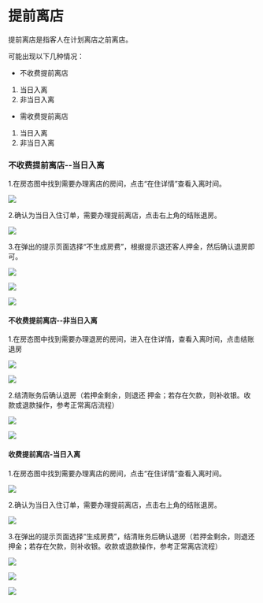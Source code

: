 # 提前离店

提前离店是指客人在计划离店之前离店。

可能出现以下几种情况：

* 不收费提前离店

1. 当日入离
2. 非当日入离

* 需收费提前离店

1. 当日入离
2. 非当日入离

### 不收费提前离店--当日入离

1.在房态图中找到需要办理离店的房间，点击“在住详情”查看入离时间。

![](../../.gitbook/assets/image%20%28308%29.png)

2.确认为当日入住订单，需要办理提前离店，点击右上角的结账退房。

![](../../.gitbook/assets/image%20%28790%29.png)

3.在弹出的提示页面选择“不生成房费”，根据提示退还客人押金，然后确认退房即可。

![](../../.gitbook/assets/image%20%28542%29.png)

![](../../.gitbook/assets/image%20%28519%29.png)

![](../../.gitbook/assets/image%20%28530%29.png)

#### 不收费提前离店--非当日入离

1.在房态图中找到需要办理退房的房间，进入在住详情，查看入离时间，点击结账退房

![](../../.gitbook/assets/image%20%28601%29.png)

![](../../.gitbook/assets/image%20%283%29.png)

2.结清账务后确认退房（若押金剩余，则退还 押金；若存在欠款，则补收银。收款或退款操作，参考正常离店流程）

![](../../.gitbook/assets/image%20%28525%29.png)

![](../../.gitbook/assets/image%20%28530%29.png)

#### 收费提前离店-当日入离

1.在房态图中找到需要办理离店的房间，点击“在住详情”查看入离时间。

![](../../.gitbook/assets/image%20%28308%29.png)

2.确认为当日入住订单，需要办理提前离店，点击右上角的结账退房。

![](../../.gitbook/assets/image%20%28790%29.png)

3.在弹出的提示页面选择“生成房费”，结清账务后确认退房（若押金剩余，则退还 押金；若存在欠款，则补收银。收款或退款操作，参考正常离店流程）

![](../../.gitbook/assets/image%20%2850%29.png)

![](../../.gitbook/assets/image%20%28525%29.png)

![](../../.gitbook/assets/image%20%28530%29.png)

